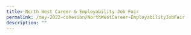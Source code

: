 ```yaml
---
title: North West Career & Employability Job Fair
permalink: /may-2022-cohesion/NorthWestCareer-EmployabilityJobFair
description: ""
---
```

